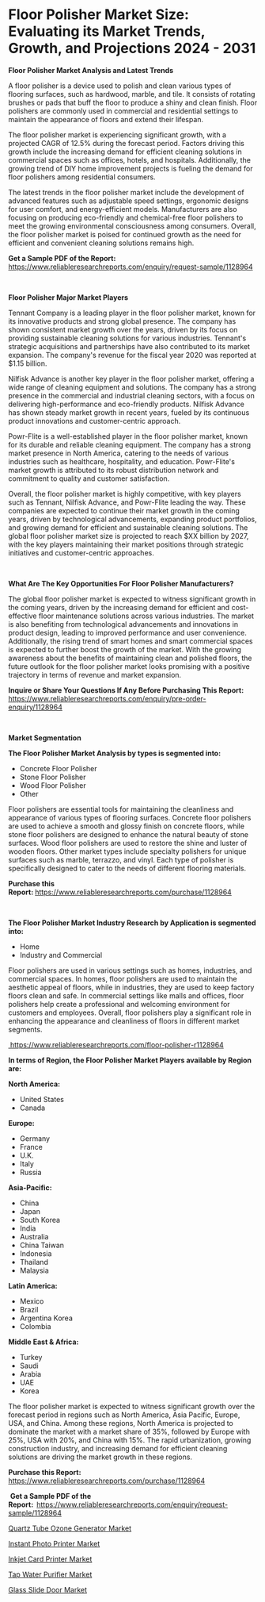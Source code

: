 <p><h1>Floor Polisher Market Size: Evaluating its Market Trends, Growth, and Projections 2024 - 2031</h1></p><p><strong>Floor Polisher Market Analysis and Latest Trends</strong></p>
<p><p>A floor polisher is a device used to polish and clean various types of flooring surfaces, such as hardwood, marble, and tile. It consists of rotating brushes or pads that buff the floor to produce a shiny and clean finish. Floor polishers are commonly used in commercial and residential settings to maintain the appearance of floors and extend their lifespan.</p><p>The floor polisher market is experiencing significant growth, with a projected CAGR of 12.5% during the forecast period. Factors driving this growth include the increasing demand for efficient cleaning solutions in commercial spaces such as offices, hotels, and hospitals. Additionally, the growing trend of DIY home improvement projects is fueling the demand for floor polishers among residential consumers.</p><p>The latest trends in the floor polisher market include the development of advanced features such as adjustable speed settings, ergonomic designs for user comfort, and energy-efficient models. Manufacturers are also focusing on producing eco-friendly and chemical-free floor polishers to meet the growing environmental consciousness among consumers. Overall, the floor polisher market is poised for continued growth as the need for efficient and convenient cleaning solutions remains high.</p></p>
<p><strong>Get a Sample PDF of the Report:&nbsp;</strong> <a href="https://www.reliableresearchreports.com/enquiry/request-sample/1128964">https://www.reliableresearchreports.com/enquiry/request-sample/1128964</a></p>
<p>&nbsp;</p>
<p><strong>Floor Polisher Major Market Players</strong></p>
<p><p>Tennant Company is a leading player in the floor polisher market, known for its innovative products and strong global presence. The company has shown consistent market growth over the years, driven by its focus on providing sustainable cleaning solutions for various industries. Tennant's strategic acquisitions and partnerships have also contributed to its market expansion. The company's revenue for the fiscal year 2020 was reported at $1.15 billion.</p><p>Nilfisk Advance is another key player in the floor polisher market, offering a wide range of cleaning equipment and solutions. The company has a strong presence in the commercial and industrial cleaning sectors, with a focus on delivering high-performance and eco-friendly products. Nilfisk Advance has shown steady market growth in recent years, fueled by its continuous product innovations and customer-centric approach.</p><p>Powr-Flite is a well-established player in the floor polisher market, known for its durable and reliable cleaning equipment. The company has a strong market presence in North America, catering to the needs of various industries such as healthcare, hospitality, and education. Powr-Flite's market growth is attributed to its robust distribution network and commitment to quality and customer satisfaction.</p><p>Overall, the floor polisher market is highly competitive, with key players such as Tennant, Nilfisk Advance, and Powr-Flite leading the way. These companies are expected to continue their market growth in the coming years, driven by technological advancements, expanding product portfolios, and growing demand for efficient and sustainable cleaning solutions. The global floor polisher market size is projected to reach $XX billion by 2027, with the key players maintaining their market positions through strategic initiatives and customer-centric approaches.</p></p>
<p>&nbsp;</p>
<p><strong>What Are The Key Opportunities For Floor Polisher Manufacturers?</strong></p>
<p><p>The global floor polisher market is expected to witness significant growth in the coming years, driven by the increasing demand for efficient and cost-effective floor maintenance solutions across various industries. The market is also benefiting from technological advancements and innovations in product design, leading to improved performance and user convenience. Additionally, the rising trend of smart homes and smart commercial spaces is expected to further boost the growth of the market. With the growing awareness about the benefits of maintaining clean and polished floors, the future outlook for the floor polisher market looks promising with a positive trajectory in terms of revenue and market expansion.</p></p>
<p><strong>Inquire or Share Your Questions If Any Before Purchasing This Report:</strong> <a href="https://www.reliableresearchreports.com/enquiry/pre-order-enquiry/1128964">https://www.reliableresearchreports.com/enquiry/pre-order-enquiry/1128964</a></p>
<p>&nbsp;</p>
<p><strong>Market Segmentation</strong></p>
<p><strong>The Floor Polisher Market Analysis by types is segmented into:</strong></p>
<p><ul><li>Concrete Floor Polisher</li><li>Stone Floor Polisher</li><li>Wood Floor Polisher</li><li>Other</li></ul></p>
<p><p>Floor polishers are essential tools for maintaining the cleanliness and appearance of various types of flooring surfaces. Concrete floor polishers are used to achieve a smooth and glossy finish on concrete floors, while stone floor polishers are designed to enhance the natural beauty of stone surfaces. Wood floor polishers are used to restore the shine and luster of wooden floors. Other market types include specialty polishers for unique surfaces such as marble, terrazzo, and vinyl. Each type of polisher is specifically designed to cater to the needs of different flooring materials.</p></p>
<p><strong>Purchase this Report:&nbsp;</strong><a href="https://www.reliableresearchreports.com/purchase/1128964">https://www.reliableresearchreports.com/purchase/1128964</a></p>
<p>&nbsp;</p>
<p><strong>The Floor Polisher Market Industry Research by Application is segmented into:</strong></p>
<p><ul><li>Home</li><li>Industry and Commercial</li></ul></p>
<p><p>Floor polishers are used in various settings such as homes, industries, and commercial spaces. In homes, floor polishers are used to maintain the aesthetic appeal of floors, while in industries, they are used to keep factory floors clean and safe. In commercial settings like malls and offices, floor polishers help create a professional and welcoming environment for customers and employees. Overall, floor polishers play a significant role in enhancing the appearance and cleanliness of floors in different market segments.</p></p>
<p><a href="https://www.reliableresearchreports.com/floor-polisher-r1128964">&nbsp;https://www.reliableresearchreports.com/floor-polisher-r1128964</a></p>
<p><strong>In terms of Region, the Floor Polisher Market Players available by Region are:</strong></p>
<p>
    <p> <strong> North America: </strong>
        <ul>
            <li>United States</li>
            <li>Canada</li>
        </ul>
        </p> 
    <p> <strong> Europe: </strong>
        <ul>
            <li>Germany</li>
            <li>France</li>
            <li>U.K.</li>
            <li>Italy</li>
            <li>Russia</li>
        </ul>
        </p> 
    <p> <strong> Asia-Pacific: </strong>
        <ul>
            <li>China</li>
            <li>Japan</li>
            <li>South Korea</li>
            <li>India</li>
            <li>Australia</li>
            <li>China Taiwan</li>
            <li>Indonesia</li>
            <li>Thailand</li>
            <li>Malaysia</li>
        </ul>
        </p> 
    <p> <strong> Latin America: </strong>
        <ul>
            <li>Mexico</li>
            <li>Brazil</li>
            <li>Argentina Korea</li>
            <li>Colombia</li>
        </ul>
        </p> 
    <p> <strong> Middle East & Africa: </strong>
        <ul>
            <li>Turkey</li>
            <li>Saudi</li>
            <li>Arabia</li>
            <li>UAE</li>
            <li>Korea</li>
        </ul>
    </p>
    </p>
<p><p>The floor polisher market is expected to witness significant growth over the forecast period in regions such as North America, Asia Pacific, Europe, USA, and China. Among these regions, North America is projected to dominate the market with a market share of 35%, followed by Europe with 25%, USA with 20%, and China with 15%. The rapid urbanization, growing construction industry, and increasing demand for efficient cleaning solutions are driving the market growth in these regions.</p></p>
<p><strong>Purchase this Report: </strong><a href="https://www.reliableresearchreports.com/purchase/1128964">https://www.reliableresearchreports.com/purchase/1128964</a></p>
<p>&nbsp;<strong>Get a Sample PDF of the Report:&nbsp;&nbsp;</strong><a href="https://www.reliableresearchreports.com/enquiry/request-sample/1128964">https://www.reliableresearchreports.com/enquiry/request-sample/1128964</a></p>
<p><strong></strong></p>
<p><p><a href="https://github.com/susanjprice2023/Market-Research-Report-List-2/blob/main/quartz-tube-ozone-generator-market.md">Quartz Tube Ozone Generator Market</a></p><p><a href="https://github.com/gcimaudf65/Market-Research-Report-List-2/blob/main/instant-photo-printer-market.md">Instant Photo Printer Market</a></p><p><a href="https://github.com/sardarp081/Market-Research-Report-List-2/blob/main/inkjet-card-printer-market.md">Inkjet Card Printer Market</a></p><p><a href="https://github.com/dmmanir420/Market-Research-Report-List-2/blob/main/tap-water-purifier-market.md">Tap Water Purifier Market</a></p><p><a href="https://github.com/globismark/Market-Research-Report-List-4/blob/main/glass-slide-door-market.md">Glass Slide Door Market</a></p></p>